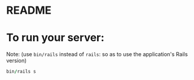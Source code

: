 # README

# To run your server:

Note: (use `bin/rails` instead of `rails`: so as to use the application's Rails version)
```ruby
bin/rails s
```